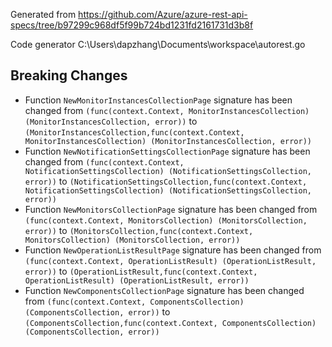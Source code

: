 
Generated from https://github.com/Azure/azure-rest-api-specs/tree/b97299c968df5f99b724bd1231fd2161731d3b8f

Code generator C:\Users\dapzhang\Documents\workspace\autorest.go

## Breaking Changes

- Function `NewMonitorInstancesCollectionPage` signature has been changed from `(func(context.Context, MonitorInstancesCollection) (MonitorInstancesCollection, error))` to `(MonitorInstancesCollection,func(context.Context, MonitorInstancesCollection) (MonitorInstancesCollection, error))`
- Function `NewNotificationSettingsCollectionPage` signature has been changed from `(func(context.Context, NotificationSettingsCollection) (NotificationSettingsCollection, error))` to `(NotificationSettingsCollection,func(context.Context, NotificationSettingsCollection) (NotificationSettingsCollection, error))`
- Function `NewMonitorsCollectionPage` signature has been changed from `(func(context.Context, MonitorsCollection) (MonitorsCollection, error))` to `(MonitorsCollection,func(context.Context, MonitorsCollection) (MonitorsCollection, error))`
- Function `NewOperationListResultPage` signature has been changed from `(func(context.Context, OperationListResult) (OperationListResult, error))` to `(OperationListResult,func(context.Context, OperationListResult) (OperationListResult, error))`
- Function `NewComponentsCollectionPage` signature has been changed from `(func(context.Context, ComponentsCollection) (ComponentsCollection, error))` to `(ComponentsCollection,func(context.Context, ComponentsCollection) (ComponentsCollection, error))`

